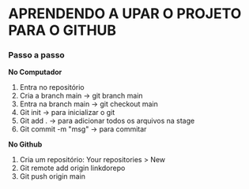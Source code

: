 # APRENDENDO A UPAR O PROJETO PARA O GITHUB
### Passo a passo

**No Computador**
1. Entra no repositório
2. Cria a branch main -> git branch main
3. Entra na branch main -> git checkout main
4. Git init -> para inicializar o git
5. Git add . -> para adicionar todos os arquivos na stage
6. Git commit -m "msg" -> para commitar 



**No Github**

1. Cria um repositório:
   Your repositories > New 
2. Git remote add origin linkdorepo
3. Git push origin main 


